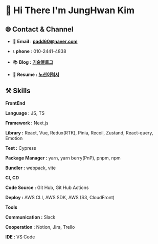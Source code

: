 # 👋 Hi There I'm JungHwan Kim
  
## 🌐 Contact & Channel

- 📧 **Email** : **padd60@naver.com**

- 📞 **phone** : 010-2441-4838

- 📚 **Blog  :** [**기술블로그**](https://padd60.tistory.com/)

- 📝 **Resume  :** [**노션이력서**](https://padd60.notion.site/f47ada41250f496bb64bbbfdefb299b4?pvs=4)

## ⚒️ Skills

**FrontEnd**

**Language :** JS, TS

**Framework :** Next.js

**Library :** React, Vue, Redux(RTK), Pinia, Recoil, Zustand, React-query, Emotion

**Test :** Cypress

**Package Manager :** yarn, yarn berry(PnP), pnpm, npm

**Bundler :** webpack, vite

**CI, CD**

**Code Source :** Git Hub, Git Hub Actions

**Deploy :** AWS CLI, AWS SDK, AWS (S3, CloudFront)

**Tools**

**Communication :** Slack

**Cooperation :** Notion, Jira, Trello

**IDE :** VS Code
